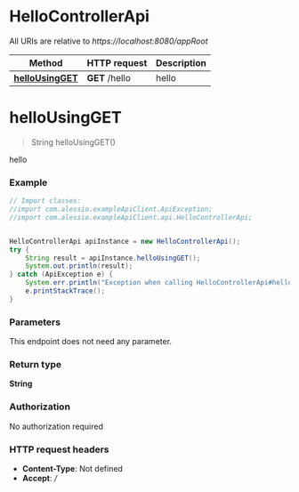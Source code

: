 # HelloControllerApi

All URIs are relative to *https://localhost:8080/appRoot*

Method | HTTP request | Description
------------- | ------------- | -------------
[**helloUsingGET**](HelloControllerApi.md#helloUsingGET) | **GET** /hello | hello


<a name="helloUsingGET"></a>
# **helloUsingGET**
> String helloUsingGET()

hello

### Example
```java
// Import classes:
//import com.alessio.exampleApiClient.ApiException;
//import com.alessio.exampleApiClient.api.HelloControllerApi;


HelloControllerApi apiInstance = new HelloControllerApi();
try {
    String result = apiInstance.helloUsingGET();
    System.out.println(result);
} catch (ApiException e) {
    System.err.println("Exception when calling HelloControllerApi#helloUsingGET");
    e.printStackTrace();
}
```

### Parameters
This endpoint does not need any parameter.

### Return type

**String**

### Authorization

No authorization required

### HTTP request headers

 - **Content-Type**: Not defined
 - **Accept**: */*

